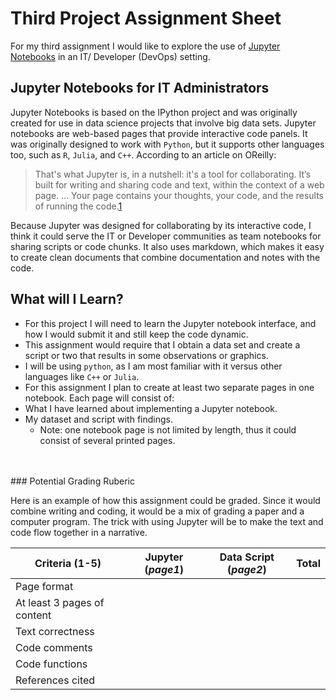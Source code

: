 # Third Project Assignment Sheet
For my third assignment I would like to explore the use of [Jupyter Notebooks](https://jupyter.org/ "Jupyter Project Homepage") in an IT/ Developer (DevOps) setting.

## Jupyter Notebooks for IT Administrators

Jupyter Notebooks is based on the IPython project and was originally created for use in data science projects that involve big data sets. Jupyter notebooks are web-based pages that provide interactive code panels. It was originally designed to work with `Python`, but it supports other languages too, such as `R`, `Julia`, and `C++`. According to an article on OReilly:
>That's what Jupyter is, in a nutshell: it's a tool for collaborating. It’s built for writing and sharing code and text, within the context of a web page. ... Your page contains your thoughts, your code, and the results of running the code.[1]

Because Jupyter was designed for collaborating by its interactive code, I think it could serve the IT or Developer communities as team notebooks for sharing scripts or code chunks. It also uses markdown, which makes it easy to create clean documents that combine documentation and notes with the code.

## What will I Learn?

* For this project I will need to learn the Jupyter notebook interface, and how I would submit it and still keep the code dynamic.
* This assignment would require that I obtain a data set and create a script or two that results in some observations or graphics.
 * I will be using `python`, as I am most familiar with it versus other languages like `C++` or `Julia`.
* For this assignment I plan to create at least two separate pages in one notebook. Each page will consist of:
 * What I have learned about implementing a Jupyter notebook.
 * My dataset and script with findings.
   * Note: one notebook page is not limited by length, thus it could consist of several printed pages.

</br>
</br>
### Potential Grading Ruberic

Here is an example of how this assignment could be graded. Since it would combine writing and coding, it would be a mix of grading a paper and a computer program. The trick with using Jupyter will be to make the text and code flow together in a narrative.

  | Criteria (1-5)| Jupyter (_page1_) | Data Script (_page2_) | Total |
  | --- | --- | --- | --- |
  | Page format |   |   |   |
  | At least 3 pages of content|   |   |   |
  | Text correctness |  |  |   |
  | Code comments |  |  |   |
  | Code functions |   |   |   |
  | References cited |  |  |  |   |

[1]:https://www.oreilly.com/ideas/what-is-jupyter "What is Jupyter?"

